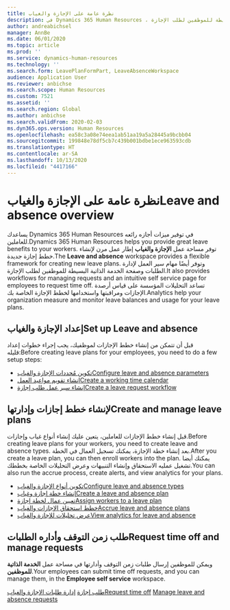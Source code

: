 ```yaml
---
title: نظرة عامة على الإجازة والغياب
description: في Dynamics 365 Human Resources ، توفر مساحة عمل الإجازة والغياب إطار عمل مرن لإنشاء خطط الإجازة الجديدة. وتوفر أيضًا مهام سير العمل لإدارة الطلبات وصفحة الخدمة الذاتية البسيطة للموظفين لطلب الإجازة.
author: andreabichsel
manager: AnnBe
ms.date: 06/01/2020
ms.topic: article
ms.prod: ''
ms.service: dynamics-human-resources
ms.technology: ''
ms.search.form: LeavePlanFormPart, LeaveAbsenceWorkspace
audience: Application User
ms.reviewer: anbichse
ms.search.scope: Human Resources
ms.custom: 7521
ms.assetid: ''
ms.search.region: Global
ms.author: anbichse
ms.search.validFrom: 2020-02-03
ms.dyn365.ops.version: Human Resources
ms.openlocfilehash: ea58c3a08e74eea1ab51aa19a5a28445a9bcbb04
ms.sourcegitcommit: 199848e78df5cb7c439b001bdbe1ece963593cdb
ms.translationtype: HT
ms.contentlocale: ar-SA
ms.lasthandoff: 10/13/2020
ms.locfileid: "4417166"
---
```

# <a name="leave-and-absence-overview"></a><span data-ttu-id="2694a-104">نظرة عامة على الإجازة والغياب</span><span class="sxs-lookup"><span data-stu-id="2694a-104">Leave and absence overview</span></span>

<span data-ttu-id="2694a-105">يساعدك Dynamics 365 Human Resources في توفير ميزات أجازه رائعه للعاملين.</span><span class="sxs-lookup"><span data-stu-id="2694a-105">Dynamics 365 Human Resources helps you provide great leave benefits to your workers.</span></span> <span data-ttu-id="2694a-106">توفر مساحة عمل **الإجازة والغياب** إطار عمل مرن لإنشاء خطط إجازة جديدة.</span><span class="sxs-lookup"><span data-stu-id="2694a-106">The **Leave and absence** workspace provides a flexible framework for creating new leave plans.</span></span> <span data-ttu-id="2694a-107">وتوفر أيضًا مهام سير العمل لإدارة الطلبات وصفحة الخدمة الذاتية البسيطة للموظفين لطلب الإجازة.</span><span class="sxs-lookup"><span data-stu-id="2694a-107">It also provides workflows for managing requests and an intuitive self service page for employees to request time off.</span></span> <span data-ttu-id="2694a-108">تساعد التحليلات المؤسسة على قياس أرصدة الإجازات ومراقبتها واستخدامها لخطط  الإجازة  الخاصة بك.</span><span class="sxs-lookup"><span data-stu-id="2694a-108">Analytics help your organization measure and monitor leave balances and usage for your leave plans.</span></span>

## <a name="set-up-leave-and-absence"></a><span data-ttu-id="2694a-109">إعداد الإجازة والغياب</span><span class="sxs-lookup"><span data-stu-id="2694a-109">Set up Leave and absence</span></span>

<span data-ttu-id="2694a-110">قبل أن تتمكن من إنشاء خطط الإجازات لموظفيك، يجب إجراء خطوات إعداد قليله:</span><span class="sxs-lookup"><span data-stu-id="2694a-110">Before creating leave plans for your employees, you need to do a few setup steps:</span></span>

- [<span data-ttu-id="2694a-111">تكوين مُحددات الإجازة والغياب</span><span class="sxs-lookup"><span data-stu-id="2694a-111">Configure leave and absence parameters</span></span>](hr-leave-and-absence-parameters.md)
- [<span data-ttu-id="2694a-112">إنشاء تقويم مواعيد العمل</span><span class="sxs-lookup"><span data-stu-id="2694a-112">Create a working time calendar</span></span>](hr-leave-and-absence-working-time-calendar.md)
- [<span data-ttu-id="2694a-113">إنشاء سير عمل طلب إجازة</span><span class="sxs-lookup"><span data-stu-id="2694a-113">Create a leave request workflow</span></span>](hr-leave-and-absence-workflow.md)

## <a name="create-and-manage-leave-plans"></a><span data-ttu-id="2694a-114">لإنشاء خطط إجازات وإدارتها</span><span class="sxs-lookup"><span data-stu-id="2694a-114">Create and manage leave plans</span></span>

<span data-ttu-id="2694a-115">قبل إنشاء خطط الإجازات للعاملين، يتعين عليك إنشاء أنواع غياب وإجازات.</span><span class="sxs-lookup"><span data-stu-id="2694a-115">Before creating leave plans for your workers, you need to create leave and absence types.</span></span> <span data-ttu-id="2694a-116">بعد إنشاء خطة الإجازة، يمكنك تسجيل العمال في الخطة.</span><span class="sxs-lookup"><span data-stu-id="2694a-116">After you create a leave plan, you can then enroll workers into the plan.</span></span> <span data-ttu-id="2694a-117">يمكنك أيضا تشغيل عمليه الاستحقاق وإنشاء التنبيهات وعرض التحليلات الخاصة بخططك.</span><span class="sxs-lookup"><span data-stu-id="2694a-117">You can also run the accrue process, create alerts, and view analytics for your plans.</span></span>

- [<span data-ttu-id="2694a-118">تكوين أنواع الإجازة والغياب</span><span class="sxs-lookup"><span data-stu-id="2694a-118">Configure leave and absence types</span></span>](hr-leave-and-absence-types.md)
- [<span data-ttu-id="2694a-119">إنشاء خطة إجازة وغياب</span><span class="sxs-lookup"><span data-stu-id="2694a-119">Create a leave and absence plan</span></span>](hr-leave-and-absence-plans.md)
- [<span data-ttu-id="2694a-120">تعيين عمال لخطة إجازة</span><span class="sxs-lookup"><span data-stu-id="2694a-120">Assign workers to a leave plan</span></span>](hr-leave-and-absence-enroll.md)
- [<span data-ttu-id="2694a-121">خطط استحقاق الإجازات والغياب</span><span class="sxs-lookup"><span data-stu-id="2694a-121">Accrue leave and absence plans</span></span>](hr-leave-and-absence-accrue.md)
- [<span data-ttu-id="2694a-122">عرض تحليلات للإجازة والغياب</span><span class="sxs-lookup"><span data-stu-id="2694a-122">View analytics for leave and absence</span></span>](hr-leave-and-absence-analytics.md)

## <a name="request-time-off-and-manage-requests"></a><span data-ttu-id="2694a-123">طلب زمن التوقف وأداره الطلبات</span><span class="sxs-lookup"><span data-stu-id="2694a-123">Request time off and manage requests</span></span>

<span data-ttu-id="2694a-124">ويمكن للموظفين إرسال طلبات زمن التوقف وأدارتها في مساحة عمل **الخدمة الذاتية للموظفين**.</span><span class="sxs-lookup"><span data-stu-id="2694a-124">Your employees can submit time off requests, and you can manage them, in the **Employee self service** workspace.</span></span>

<span data-ttu-id="2694a-125">[طلب إجازة](hr-employee-self-service-request-time-off.md)
[إدارة طلبات الإجازة والغياب](hr-employee-self-service-manage-requests.md)</span><span class="sxs-lookup"><span data-stu-id="2694a-125">[Request time off](hr-employee-self-service-request-time-off.md)
[Manage leave and absence requests](hr-employee-self-service-manage-requests.md)</span></span>

